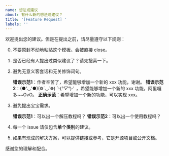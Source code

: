 ```yaml
---
name: 想法或建议
about: 有什么新的想法或建议？
title: '[Feature Request] '
labels: ''
---
```


欢迎提出您的建议。但是在提出之前，请尽量遵守以下规则：

0. 不要原封不动地粘贴这个模板。会被直接 close。

1. 是否已经有人提出过类似建议了？请先搜索一下。

2. 避免无意义客套话和无关修饰词句。

   **错误示范1**：作者辛苦了，希望能够增加一个新的 xxx 功能，谢谢。
   **错误示范2**：(●'◡'●)(❁´◡`❁)╰(_°▽°_)╯，希望能够增加一个新的 xxx 功能，阿里嘎多~~OvO。
   **正确示范**：希望增加一个新的功能，可以实现 xxx。

3. 避免提出宝宝需求。

   **错误示范1**：可以出一个解压教程吗？
   **错误示范2**：可以出一个使用教程吗？

4. 每一个 issue 请仅包含**单个类别**的建议。

5. 如果有现成的解决方案，可以提供链接或参考，它是开源项目或公开文档。

感谢您的理解和配合。

